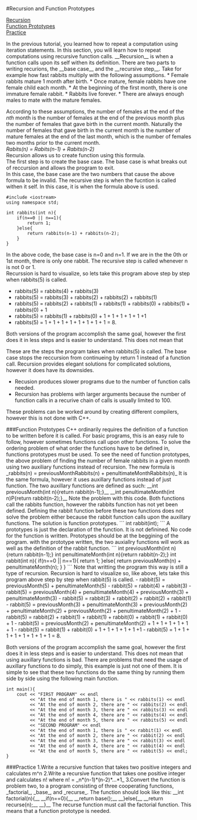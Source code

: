 #Recursion and Function Prototypes

[Recursion](#Recursion)   
[Function Prototypes](#Prototypes)   
[Practice](#Practice)

<a name="Recursion"/>
In the previous tutorial, you learned how to repeat a computation using iteration statements. In this section, you will learn how to repeat computations using recursive function calls.   
__Recursion__ is when a function calls upon its self withen its definition.   
There are two parts to writing recurions, the __base case__ and the __recursive step__.   
Take for example how fast rabbits multiply with the following assumptions. 
*	Female rabbits mature 1 month after birth.
*	Once mature, female rabbits have one female child each month.
*	At the beginning of the first month, there is one immature female rabbit.
*	Rabbits live forever.
*	There are always enough males to mate with the mature females.   

According to these assumptions, the number of females at the end of the _nth_ month is the number of females at the end of the previous month plus the number of females that gave birth in the current month.  Naturally the number of females that gave birth in the current month is the number of mature females at the end of the last month, which is the number of females two months prior to the current month.   
_Rabits(n) = Rabits(n-1) + Rabits(n-2)_   
Recursion allows us to create function using this formula.   
The first step is to create the base case. The base case is what breaks out of reccursion and allows the program to exit.   
In this case, the base case are the two numbers that cause the above formula to be invalid. 
The recursive step is when the fucntion is called withen it self. In this case, it is when the formula above is used. 
```
#include <iostream>
using namespace std;

int rabbits(int n){
	if(n==0 || n==1){
		return 1;
	}else{
		return rabbits(n-1) + rabbits(n-2);
	}
}
```
In the above code, the base case is n=0 and n=1. If we are in the the 0th or 1st month, there is only one rabbit. The recursive step is called whenever n is not 0 or 1.   
Recurssion is hard to visualize, so lets take this program above step by step when rabbits(5) is called. 
- rabbits(5) = rabbits(4) + rabbits(3)
- rabbits(5) = rabbits(3) + rabbits(2) + rabbits(2) + rabbits(1)
- rabbits(5) = rabbits(2) + rabbits(1) + rabbits(1) + rabbits(0) + rabbits(1) + rabbits(0) + 1
- rabbits(5) = rabbits(1) + rabbits(0) + 1 + 1 + 1 + 1 + 1 +1
- rabbits(5) = 1 + 1 + 1 + 1 + 1 + 1 + 1 + 1 = 8.

Both versions of the program accomplish the same goal, however the first does it in less steps and is easier to understand. This does not mean that 

These are the steps the program takes when rabbits(5) is called. The base case stops the reccursion from continueing by return 1 instead of a function call. 
Recursion provides elegant solutions for complicated solutions, however it does have its downsides. 
- Recusion produces slower programs due to the number of function calls needed. 
- Recursion has problems with larger arguments because the number of function calls in a recurive chain of calls is usually limited to 100. 

These problems can be worked around by creating different compilers, however this is not done with C++.

<a name="Prototypes"/>
###Function Prototypes
C++ ordinarily requires the definition of a function to be written before it is called. For basic programs, this is an easy rule to follow, however sometimes functions call upon other functions.   
To solve the ordering problem of what order the functions have to be defined in, functions prototypes must be used.   
To see the need of function prototypes, the above problem of finding the number of female rabbits in a given month using two auxiliary functions instead of recursion.   
The new formula is    
_rabbits(n) = previousMonthRabbits(n) + penultimateMonthRabbits(n)_   
It is the same formula, however it uses auxillary functions instead of just function. 
The two auxillary functions are defined as such:
__int previousMonth(int n){return rabbit(n-1);}__   
__int penultimateMonth(int n)P{return rabbit(n-2);}__   
Note the problem with this code. Both functions call the rabbits function, however the rabbits function has not yet been defined. Defining the rabbit function before these two functions does not solve the problem either because the rabbit function calls upon the auxillary functions. The solution is function prototypes. 
```
int rabbit(int);
```
A prototypes is just the declaration of the function. It is not definined. No code for the function is written. Prototypes should be at the beggining of the program. 
with the prototype written, the two auxiallry functions will work as well as the definition of the rabbit function. 
```
int previousMonth(int n){return rabbit(n-1);}
int penultimateMonth(int n){return rabbit(n-2);}
int rabbit(int n){
	if(n==0 || n==1){
		return 1;
	}else{
		return previousMonth(n) + penultimateMonth(n);
	}
}
```
Note that writting the program this way is still a type of recursion. Recursion is hard to visualize so, like above, lets take this program above step by step when rabbit(5) is called. 
- rabbit(5) = previousMonth(5) + penultimateMonth(5)
- rabbit(5) = rabbit(4) + rabbit(3)
- rabbit(5) = previousMonth(4) + penultimateMonth(4) + previousMonth(3) + penultimateMonth(3)
- rabbit(5) = rabbit(3) + rabbit(2) + rabbit(2) + rabbit(1)
- rabbit(5) = previousMonth(3) + penultimateMonth(3) + previousMonth(2) + penultimateMonth(2) + previousMonth(2) + penultimateMonth(2) + 1
- rabbit(5) = rabbit(2) + rabbit(1) + rabbit(1) + rabbit(0) + rabbit(1) + rabbit(0) + 1
- rabbit(5) = previousMonth(2) + penultimateMonth(2) + 1 + 1 + 1 + 1 + 1 + 1
- rabbit(5) = rabbit(1) + rabbit(0) + 1 + 1 + 1 + 1 + 1 +1
- rabbit(5) = 1 + 1 + 1 + 1 + 1 + 1 + 1 + 1 = 8.

Both versions of the program accomplish the same goal, however the first does it in less steps and is easier to understand. This does not mean that using auxillary functions is bad. There are problems that need the usage of auxillary functions to do simply, this example is just not one of them. 
It is simple to see that these two functions do the same thing by running them side by side using the following main function. 
```
int main(){
	cout << "FIRST PROGRAM" << endl
		 << "At the end of month 1, there is " << rabbits(1) << endl
		 << "At the end of month 2, there are " << rabbits(2) << endl
		 << "At the end of month 3, there are " << rabbits(3) << endl
		 << "At the end of month 4, there are " << rabbits(4) << endl
		 << "At the end of month 5, there are " << rabbits(5) << endl
		 << "SECOND PROGRAM" << endl 
		 << "At the end of month 1, there is " << rabbit(1) << endl
		 << "At the end of month 2, there are " << rabbit(2) << endl
		 << "At the end of month 3, there are " << rabbit(3) << endl
		 << "At the end of month 4, there are " << rabbit(4) << endl
		 << "At the end of month 5, there are " << rabbit(5) << endl;
}	 
```

<a name="Practice"/>
###Practice
1.Write a recursive function that takes two positive integers and calculates m^n   
2.Write a recursive function that takes one positive integer and calculates n! where n! = _n*(n-1)*(n-2)*...*1_
3.Convert the function is problem two, to a program consisting of three cooperating functions, _factorial_, _base_, and _recurse_.   
The function should look like this:   
__int factorial(n){__   
__if(n==0){__   
__return base();__   
__}else{__   
__return recurse(n);__   
__}__   
The recurse function must call the factorial function. This means that a function prototype is needed. 
